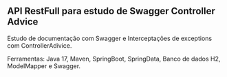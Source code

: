 ##  API RestFull para estudo de Swagger Controller Advice

Estudo de documentação com Swagger e Interceptações de exceptions com ControllerAdivice.

Ferramentas: Java 17, Maven, SpringBoot, SpringData, Banco de dados H2, ModelMapper e Swagger.
